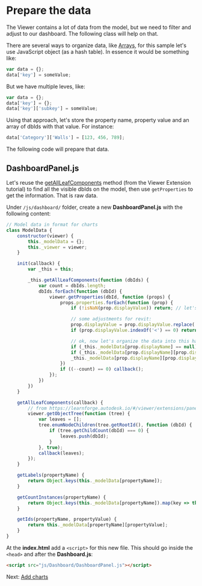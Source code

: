 # Prepare the data

The Viewer contains a lot of data from the model, but we need to filter and adjust to our dashboard. The following class will help on that.

There are several ways to organize data, like [Arrays](https://www.w3schools.com/js/js_arrays.asp), for this sample let's use JavaScript object (as a hash table). In essence it would be something like:

```javascript
var data = {};
data['key'] = someValue;
```

But we have multiple leves, like:

```javascript
var data = {};
data['key'] = {};
data['key']['subkey'] = someValue;
```

Using that approach, let's store the property name, property value and an array of dbIds with that value. For instance:

```javascript
data['Category']['Walls'] = [123, 456, 789];
```

The following code will prepare that data.

## DashboardPanel.js

Let's reuse the [getAllLeafComponents](viewer/extensions/panel?id=enumerate-leaf-nodes) method (from the Viewer Extension tutorial) to find all the visible dbIds on the model, then use `getProperties` to get the information. That is raw data. 

Under `/js/dashboard/` folder, create a new **DashboardPanel.js** with the following content:

```javascript
// Model data in format for charts
class ModelData {
    constructor(viewer) {
        this._modelData = {};
        this._viewer = viewer;
    }

    init(callback) {
        var _this = this;

        _this.getAllLeafComponents(function (dbIds) {
            var count = dbIds.length;
            dbIds.forEach(function (dbId) {
                viewer.getProperties(dbId, function (props) {
                    props.properties.forEach(function (prop) {
                        if (!isNaN(prop.displayValue)) return; // let's not categorize properties that store numbers

                        // some adjustments for revit:
                        prop.displayValue = prop.displayValue.replace('Revit ', ''); // remove this Revit prefix
                        if (prop.displayValue.indexOf('<') == 0) return; // skip categories that start with <

                        // ok, now let's organize the data into this hash table
                        if (_this._modelData[prop.displayName] == null) _this._modelData[prop.displayName] = {};
                        if (_this._modelData[prop.displayName][prop.displayValue] == null) _this._modelData[prop.displayName][prop.displayValue] = [];
                        _this._modelData[prop.displayName][prop.displayValue].push(dbId);
                    })
                    if ((--count) == 0) callback();
                });
            })
        })
    }

    getAllLeafComponents(callback) {
        // from https://learnforge.autodesk.io/#/viewer/extensions/panel?id=enumerate-leaf-nodes
        viewer.getObjectTree(function (tree) {
            var leaves = [];
            tree.enumNodeChildren(tree.getRootId(), function (dbId) {
                if (tree.getChildCount(dbId) === 0) {
                    leaves.push(dbId);
                }
            }, true);
            callback(leaves);
        });
    }

    getLabels(propertyName) {
        return Object.keys(this._modelData[propertyName]);
    }

    getCountInstances(propertyName) {
        return Object.keys(this._modelData[propertyName]).map(key => this._modelData[propertyName][key].length);
    }

    getIds(propertyName, propertyValue) {
        return this._modelData[propertyName][propertyValue];
    }
}
```

At the **index.html** add a `<script>` for this new file. This should go inside the `<head>` and after the **Dashboard.js**:

```html
<script src="js/Dashboard/DashboardPanel.js"></script>  
```

Next: [Add charts](viewer/dashboard/charts)